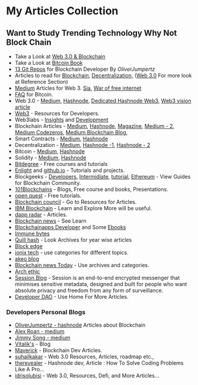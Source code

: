 
# My Articles Collection

## Want to Study Trending Technology Why Not Block Chain
* Take a Look at [Web 3.0 & Blockchain](https://github.com/seeniforu/Useful_Repository/blob/main/Blockchain/Blockchain.md)
* Take a Look at [Bitcoin Book](https://github.com/bitcoinbook/bitcoinbook)
* [13 Git Repos](https://blog.oliverjumpertz.dev/thirteen-incredible-github-repositories-to-leverage-your-blockchain-learning#heading-12-build-your-own-x) for Blockchain Developer By *OliverJumpertz*
*  Articles to read for [Blockchain](https://hackernoon.com/tagged/blockchain), [Decentralization](https://hackernoon.com/tagged/Decentralization), ([Web 3.0](https://hackernoon.com/web-30---our-future-or-just-another-buzzword) For more look at Reference Section)
*  [Medium](https://medium.com/@davidvorick) Articles for Web 3. [Sia](https://blog.sia.tech/), [War of free internet](https://blog.sia.tech/the-war-for-a-free-internet-c0a7fcc00c46)
*  [FAQ](https://bitcoin.org/en/faq#general) for Bitcoin.
*  Web 3.0 - [Medium](https://medium.com/search?q=web+3.0), [Hashnode](https://hashnode.com/n/web3), [Dedicated Hashnode Web3](https://web3.hashnode.com/), [Web3 vision article](https://blog.cloudflare.com/what-is-web3/)
*  [Web3](https://townhall.hashnode.com/best-web3-resources) - Resources for Developers.
*  Web3labs - [Insights](https://blog.web3labs.com/) and [Development](https://blog.web3labs.com/web3development/page/1)
*  Blockchain Articles - [Medium](https://medium.com/search?q=blockchain), [Hashnode](https://hashnode.com/n/blockchain), [Magazine](https://blockchainmagazine.net/blockchain-101/), [Medium - 2](https://medium.com/blockchain), [Medium Codezeros](https://codezeros.medium.com/), [Medium Blockchain Blog](https://medium.com/blockchain-blog), 
*  Smart Contracts - [Medium](https://medium.com/search?q=smart+contracts), [Hashnode](https://hashnode.com/n/smart-contracts)
*  Decentralization - [Medium](https://medium.com/search?q=decentralization), [Hashnode -1](https://hashnode.com/n/decentralised-identity), [Hashnode - 2](https://hashnode.com/search?q=decentralized)
*  Bitcoin - [Medium](https://medium.com/search?q=bitcoin), [Hashnode](https://hashnode.com/n/bitcoin)
*  Solidity - [Medium](https://medium.com/search?q=solidity), [Hashnode](https://hashnode.com/n/solidity)
* [Bitdegree](https://www.bitdegree.org/) - Free courses and tutorials
* [Enlight](https://enlight.nyc) and [github.io](https://tryenlight.github.io/#) - Tutorials and projects.
* Blockgeeks - [Developers](https://blockgeeks.com/guides/?tagfilter=true&filter=Blockchain%20for%20Developers), [Intermidiate](https://blockgeeks.com/guides/?tagfilter=true&filter=Blockchain%20for%20intermediate), [tutorial](https://blockgeeks.com/guides/what-is-blockchain-technology/), [Ethereum](https://blockgeeks.com/guides/ethereum/) - View Guides for Blockchain Community.
* [101Blockchains](https://101blockchains.com/blog/) - Blogs, Free course and books, Presentations.
* [open quest](https://openquest.xyz/) - Free tutorials.
* [Blockchain council](https://www.blockchain-council.org/category/blockchain/) - Go to Resources for Articles.
* [IBM Blockchain](https://www.ibm.com/blockchain) - Learn and Explore More will be useful.
* [dapp radar](https://dappradar.com/blog/category/education) - Articles.
* [Blockchain news](https://blockchain.news/learn) - See Learn
* [Blockchainapps Developer](https://www.blockchainappsdeveloper.com/blog/category/blockchain) and Some [Ebooks](https://www.blockchainappsdeveloper.com/ebooks)
* [Immune bytes](https://immunebytes.com/blog/)
* [Quill hash](https://blog.quillhash.com/) - Look Archives for year wise articles
* [Block edge](https://www.blockedge.io/blog/)
* [ionix tech](https://blog.ionixxtech.com/category/blockchain/) - use categories for different topics.
* [akeo blog](https://blogs.akeo.tech/)
* [Blockchain news Today](https://blockchainnewstoday.com/category/articles/) - Use archives and categories.
* [Arch ethic](https://archethic.net/blog/)
* [Session Blog](https://getsession.org/blog) - Session is an end-to-end encrypted messenger that minimises sensitive metadata, designed and built for people who want absolute privacy and freedom from any form of surveillance.
* [Developer DAO](https://blog.developerdao.com/wtf-is-the-blockchain) - Use Home For More Articles.

### Developers Personal Blogs

* [OliverJumpertz - hashnode](https://hashnode.com/@OliverJumpertz) Articles about Blockchain
* [Alex Roan - medium](https://medium.com/blockcentric/blockchain-development-resources-b44b752f3248)
* [Jimmy Song - medium](https://jimmysong.medium.com/)
* [Vitalik's](https://vitalik.ca/categories/blockchains.html) - Blog
* [Maverick](https://blog.mavrick.dev/) - Blockchain Dev Articles.
* [suhailkakar](https://blog.suhailkakar.com/) - Web 3.0 Resources, Articles, roadmap etc.,
* [therevealer](https://therevealer.hashnode.dev/) - Hashnode dev, Article : How To Solve Coding Problems Like A Pro...
* [idrisolubisi](https://blog.idrisolubisi.com/) - Web 3.0, Resources, Defi, and More Articles...

